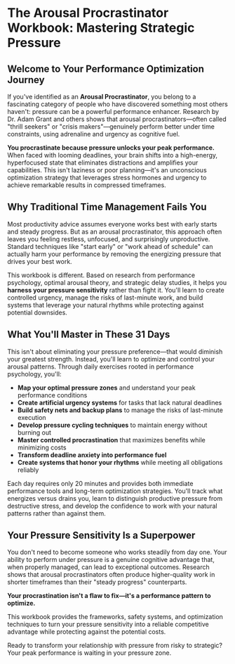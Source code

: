 # The Arousal Procrastinator Workbook: Mastering Strategic Pressure

## Welcome to Your Performance Optimization Journey

If you've identified as an **Arousal Procrastinator**, you belong to a fascinating category of people who have discovered something most others haven't: pressure can be a powerful performance enhancer. Research by Dr. Adam Grant and others shows that arousal procrastinators—often called "thrill seekers" or "crisis makers"—genuinely perform better under time constraints, using adrenaline and urgency as cognitive fuel.

**You procrastinate because pressure unlocks your peak performance.** When faced with looming deadlines, your brain shifts into a high-energy, hyperfocused state that eliminates distractions and amplifies your capabilities. This isn't laziness or poor planning—it's an unconscious optimization strategy that leverages stress hormones and urgency to achieve remarkable results in compressed timeframes.

## Why Traditional Time Management Fails You

Most productivity advice assumes everyone works best with early starts and steady progress. But as an arousal procrastinator, this approach often leaves you feeling restless, unfocused, and surprisingly unproductive. Standard techniques like "start early" or "work ahead of schedule" can actually harm your performance by removing the energizing pressure that drives your best work.

This workbook is different. Based on research from performance psychology, optimal arousal theory, and strategic delay studies, it helps you **harness your pressure sensitivity** rather than fight it. You'll learn to create controlled urgency, manage the risks of last-minute work, and build systems that leverage your natural rhythms while protecting against potential downsides.

## What You'll Master in These 31 Days

This isn't about eliminating your pressure preference—that would diminish your greatest strength. Instead, you'll learn to optimize and control your arousal patterns. Through daily exercises rooted in performance psychology, you'll:

- **Map your optimal pressure zones** and understand your peak performance conditions
- **Create artificial urgency systems** for tasks that lack natural deadlines  
- **Build safety nets and backup plans** to manage the risks of last-minute execution
- **Develop pressure cycling techniques** to maintain energy without burning out
- **Master controlled procrastination** that maximizes benefits while minimizing costs
- **Transform deadline anxiety into performance fuel**
- **Create systems that honor your rhythms** while meeting all obligations reliably

Each day requires only 20 minutes and provides both immediate performance tools and long-term optimization strategies. You'll track what energizes versus drains you, learn to distinguish productive pressure from destructive stress, and develop the confidence to work with your natural patterns rather than against them.

## Your Pressure Sensitivity Is a Superpower

You don't need to become someone who works steadily from day one. Your ability to perform under pressure is a genuine cognitive advantage that, when properly managed, can lead to exceptional outcomes. Research shows that arousal procrastinators often produce higher-quality work in shorter timeframes than their "steady progress" counterparts.

**Your procrastination isn't a flaw to fix—it's a performance pattern to optimize.**

This workbook provides the frameworks, safety systems, and optimization techniques to turn your pressure sensitivity into a reliable competitive advantage while protecting against the potential costs.

Ready to transform your relationship with pressure from risky to strategic? Your peak performance is waiting in your pressure zone.